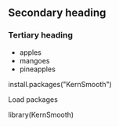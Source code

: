 ## Secondary heading
### Tertiary heading


* apples
* mangoes
* pineapples



install.packages("KernSmooth")

Load packages

library(KernSmooth)